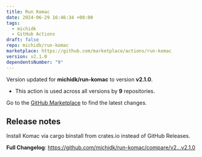 ```yaml
---
title: Run Komac
date: 2024-06-29 16:46:34 +00:00
tags:
  - michidk
  - GitHub Actions
draft: false
repo: michidk/run-komac
marketplace: https://github.com/marketplace/actions/run-komac
version: v2.1.0
dependentsNumber: "9"
---
```



Version updated for **michidk/run-komac** to version **v2.1.0**.
- This action is used across all versions by **9** repositories.

Go to the [GitHub Marketplace](https://github.com/marketplace/actions/run-komac) to find the latest changes.

## Release notes

<!-- Release notes generated using configuration in .github/release.yml at v2.1.0 -->

Install Komac via cargo binstall from crates.io instead of GitHub Releases. 

**Full Changelog**: https://github.com/michidk/run-komac/compare/v2...v2.1.0
